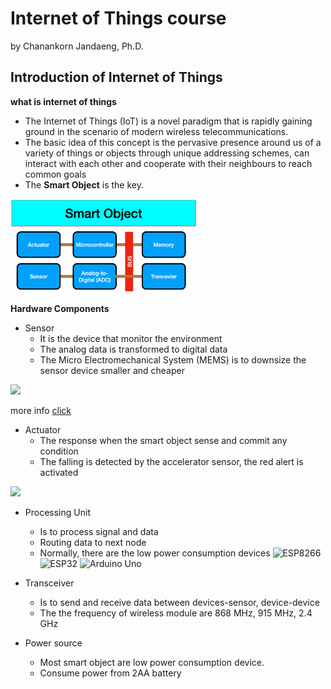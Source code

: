 # Internet of Things course

by Chanankorn Jandaeng, Ph.D.

## Introduction of Internet of Things

**what is internet of things**

* The Internet of Things (IoT) is a novel paradigm that is rapidly gaining ground in the scenario of modern wireless telecommunications.
* The basic idea of this concept is the pervasive presence around us of a variety of things or objects through unique addressing schemes, can interact with each other and cooperate with their neighbours to reach common goals
* The **Smart Object** is the key.

[<img src="images/01/smart_object.png" width="300"/>](images/01/smart_object.png)

**Hardware Components**

* Sensor
  * It is the device that monitor the environment
  * The analog data is transformed to digital data
  * The Micro Electromechanical System (MEMS) is to downsize the sensor device smaller and cheaper

 
[<img src="https://iotgyaan.com/wp-content/uploads/2020/08/sensors-for-the-iot-device-1.jpg" width="300"/>](https://iotgyaan.com/wp-content/uploads/2020/08/sensors-for-the-iot-device-1.jpg)


more info [click](https://iotgyaan.com/types-of-iot-sensors/)
* Actuator
  * The response when the smart object sense and commit any condition
  * The falling is detected by the accelerator sensor, the red alert is activated
 
[<img src="iimages/01/actuator.png" width="200"/>](images/01/actuator.png)

* Processing Unit
  * Is to process signal and data
  * Routing data to next node
  * Normally, there are the low power consumption devices
  ![ESP8266](https://static.cytron.io/image/cache/catalog/products/NodeMCU-V2-DOIT/NODEMCU-V2-DOIT%201-512x512.jpg)
  ![ESP32](https://static.cytron.io/image/cache/catalog/products/NODEMCU-ESP32/NODEMCU-ESP32-512x512.jpg)
  ![Arduino Uno](https://static.cytron.io/image/cache/catalog/products/ARDUINO-UNO/arduino-uno-rev3-main-board-22898-512x512.jpg)
  
  
* Transceiver
  * Is to send and receive data between devices-sensor, device-device
  * The the frequency of wireless module are 868 MHz, 915 MHz, 2.4 GHz
* Power source
  * Most smart object are low power consumption device.
  * Consume power from 2AA battery

